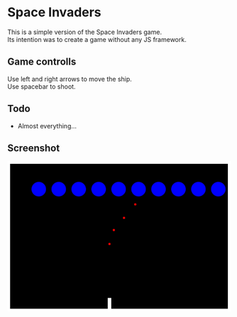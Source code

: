 # Space Invaders

This is a simple version of the Space Invaders game.\
Its intention was to create a game without any JS framework.

## Game controlls
Use left and right arrows to move the ship.\
Use spacebar to shoot.

## Todo
- Almost everything...

## Screenshot
![Screenshot](game.png)
